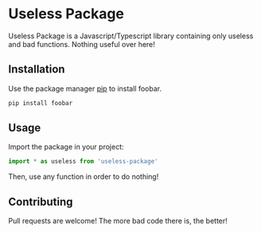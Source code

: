 # Useless Package

Useless Package is a Javascript/Typescript library containing only useless and bad functions. Nothing useful over here!

## Installation

Use the package manager [pip](https://pip.pypa.io/en/stable/) to install foobar.

```bash
pip install foobar
```

## Usage

Import the package in your project:
```ts
import * as useless from 'useless-package'
```
Then, use any function in order to do nothing!

## Contributing

Pull requests are welcome! The more bad code there is, the better!